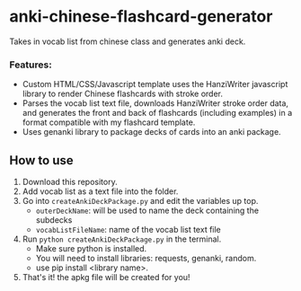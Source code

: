 # anki-chinese-flashcard-generator

Takes in vocab list from chinese class and generates anki deck.

### Features:

- Custom HTML/CSS/Javascript template uses the HanziWriter javascript library to render Chinese flashcards with stroke order.
- Parses the vocab list text file, downloads HanziWriter stroke order data, and generates the front and back of flashcards (including examples) in a format compatible with my flashcard template.
- Uses genanki library to package decks of cards into an anki package.

## How to use
1. Download this repository.
2. Add vocab list as a text file into the folder.
3. Go into `createAnkiDeckPackage.py` and edit the variables up top.
   - `outerDeckName`: will be used to name the deck containing the subdecks
   - `vocabListFileName`: name of the vocab list text file
4. Run `python createAnkiDeckPackage.py` in the terminal. 
   - Make sure python is installed.
   - You will need to install libraries: requests, genanki, random.
   - use pip install \<library name\>.
5. That's it! the apkg file will be created for you!

